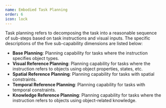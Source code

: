 ```yaml
---
name: Embodied Task Planning
order: 6
icon: lock
---
```


Task planning refers to decomposing the task into a reasonable sequence of sub-steps based on task instructions and visual inputs. The specific descriptions of the five sub-capability dimensions are listed below:
- **Base Planning**: Planning capability for tasks where the instruction specifies object types.
- **Visual Reference Planning**: Planning capability for tasks where the instruction refers to objects using object properties, states, etc. 
- **Spatial Reference Planning**: Planning capability for tasks with spatial constraints.
- **Temporal Reference Planning**: Planning capability for tasks with temporal constraints.
- **Knowledge Reference Planning**: Planning capability for tasks where the instruction refers to objects using object-related knowledge.
